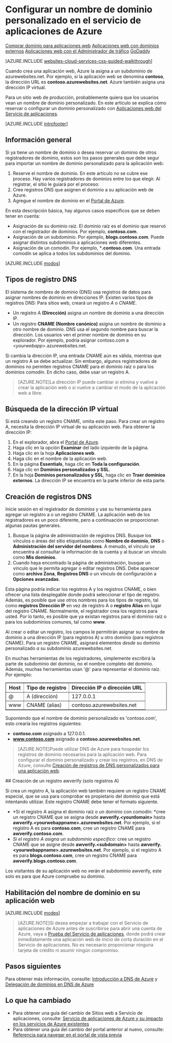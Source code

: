 <properties
	pageTitle="Configurar un nombre de dominio personalizado en el servicio de aplicaciones de Azure"
	description="Obtenga información sobre cómo usar un nombre de dominio personalizado con una aplicación web en el servicio de aplicaciones de Azure."
	services="app-service\web"
	documentationCenter=""
	authors="MikeWasson"
	manager="wpickett"
	editor=""/>

<tags
	ms.service="app-service-web"
	ms.workload="web"
	ms.tgt_pltfrm="na"
	ms.devlang="na"
	ms.topic="article"
	ms.date="07/13/2015"
	ms.author="mwasson"/>

# Configurar un nombre de dominio personalizado en el servicio de aplicaciones de Azure

<div class="dev-center-tutorial-selector sublanding">
  <a href="/documentation/articles/custom-dns-web-site-buydomains-web-app" title="Aplicaciones web">Comprar dominio para aplicaciones web</a> <a href="/documentation/articles/web-sites-custom-domain-name" title="Aplicaciones web" class="current">Aplicaciones web con dominios externos</a> <a href="/documentation/articles/web-sites-traffic-manager-custom-domain-name/" title="Aplicaciones web con el Administrador de tráfico">Aplicaciones web con el Administrador de tráfico</a> <a href="/documentation/articles/web-sites-godaddy-custom-domain-name" title="GoDaddy">GoDaddy</a>

</div>

[AZURE.INCLUDE [websites-cloud-services-css-guided-walkthrough](../../includes/websites-cloud-services-css-guided-walkthrough.md)]

Cuando crea una aplicación web, Azure la asigna a un subdominio de azurewebsites.net. Por ejemplo, si la aplicación web se denomina **contoso**, la dirección URL es **contoso.azurewebsites.net**. Azure también asigna una dirección IP virtual.

Para un sitio web de producción, probablemente quiera que los usuarios vean un nombre de dominio personalizado. En este artículo se explica cómo reservar o configurar un dominio personalizado con [Aplicaciones web del Servicio de aplicaciones](http://go.microsoft.com/fwlink/?LinkId=529714).

[AZURE.INCLUDE [introfooter](../../includes/custom-dns-web-site-intro-notes.md)]


## Información general

Si ya tiene un nombre de dominio o desea reservar un dominio de otros registradores de dominio, estos son los pasos generales que debe segur para importar un nombre de dominio personalizado para la aplicación web:

1. Reserve el nombre de dominio. En este artículo no se cubre ese proceso. Hay varios registradores de dominios entre los que elegir. Al registrar, el sitio le guiará por el proceso:
1. Cree registros DNS que asignen el dominio a su aplicación web de Azure.
1. Agregue el nombre de dominio en el [Portal de Azure](http://go.microsoft.com/fwlink/?LinkId=529715).

En esta descripción básica, hay algunos casos específicos que se deben tener en cuenta:

- Asignación de su dominio raíz. El dominio raíz es el dominio que reservó con el registrador de dominios. Por ejemplo, **contoso.com**.
- Asignación de un subdominio. Por ejemplo, **blogs.contoso.com**. Puede asignar distintos subdominios a aplicaciones web diferentes.
- Asignación de un comodín. Por ejemplo, ***.contoso.com**. Una entrada comodín se aplica a todos los subdominios del dominio.

[AZURE.INCLUDE [modos](../../includes/custom-dns-web-site-modes.md)]


## Tipos de registro DNS

El sistema de nombres de dominio (DNS) usa registros de datos para asignar nombres de dominio en direcciones IP. Existen varios tipos de registros DNS: Para sitios web, creará un registro *A* o *CNAME*.

- Un registro A **(Dirección)** asigna un nombre de dominio a una dirección IP.
- Un registro **CNAME (Nombre canónico)** asigna un nombre de dominio a otro nombre de dominio. DNS usa el segundo nombre para buscar la dirección. Los usuarios ven el primer nombre de dominio en su explorador. Por ejemplo, podría asignar contoso.com a *&lt;yourwebapp&gt;*.azurewebsites.net.

Si cambia la dirección IP, una entrada CNAME aún es válida, mientras que un registro A se debe actualizar. Sin embargo, algunos registradores de dominios no permiten registros CNAME para el dominio raíz o para los dominios comodín. En dicho caso, debe usar un registro A.

> [AZURE.NOTE]La dirección IP puede cambiar si elimina y vuelve a crear la aplicación web o si vuelve a cambiar el modo de la aplicación web a libre.


## Búsqueda de la dirección IP virtual

Si está creando un registro CNAME, omita este paso. Para crear un registro A, necesita la dirección IP virtual de su aplicación web. Para obtener la dirección IP:

1.	En el explorador, abra el [Portal de Azure](https://portal.azure.com).
2.	Haga clic en la opción **Examinar** del lado izquierdo de la página.
3.	Haga clic en la hoja **Aplicaciones web**.
4.	Haga clic en el nombre de la aplicación web.
5.	En la página **Essentials**, haga clic en **Toda la configuración**.
6.	Haga clic en **Dominios personalizados y SSL**. 
7.	En la hoja **Dominios personalizados y SSL**, haga clic en **Traer dominios externos**. La dirección IP se encuentra en la parte inferior de esta parte.

## Creación de registros DNS

Inicie sesión en el registrador de dominios y use su herramienta para agregar un registro a o un registro CNAME. La aplicación web de los registradores es un poco diferente, pero a continuación se proporcionan algunas pautas generales.

1.	Busque la página de administración de registros DNS. Busque los vínculos o áreas del sitio etiquetadas como **Nombre de dominio**, **DNS** o **Administración del servidor del nombres**. A menudo, el vínculo se encuentra al consultar la información de la cuenta y al buscar un vínculo como **Mis dominios**.
2.	Cuando haya encontrado la página de administración, busque un vínculo que le permita agregar o editar registros DNS. Debe aparecer como **archivo Zona**, **Registros DNS** o un vínculo de configuración a **Opciones avanzadas**.

Esta página podría indicar los registros A y los registros CNAME, o bien ofrecer una lista desplegable donde podrá seleccionar el tipo de registro. Además, es posible que use otros nombres para los tipos de registro, tal como **registros Dirección IP** en vez de registro A o **registro Alias** en lugar del registro CNAME. Normalmente, el registrador crea los registros para usted. Por lo tanto, es posible que ya existan registros para el dominio raíz o para los subdominios comunes, tal como **www**.

Al crear o editar un registro, los campos le permitirán asignar su nombre de dominio a una dirección IP (para registros A) u otro dominio (para registros CNAME). Para un registro CNAME, asignará elementos *desde* su dominio personalizado *a* su subdominio azurewebsites.net.

En muchas herramientas de los registradores, simplemente escribirá la parte de subdominio del dominio, no el nombre completo del dominio. Además, muchas herramientas usan '@' para representar el dominio raíz. Por ejemplo:

<table cellspacing="0" border="1">
  <tr>
    <th>Host</th>
    <th>Tipo de registro</th>
    <th>Dirección IP o dirección URL</th>
  </tr>
  <tr>
    <td>@</td>
    <td>A (dirección)</td>
    <td>127.0.0.1</td>
  </tr>
  <tr>
    <td>www</td>
    <td>CNAME (alias)</td>
    <td>contoso.azurewebsites.net</td>
  </tr>
</table>

Suponiendo que el nombre de dominio personalizado es 'contoso.com', esto crearía los registros siguientes:

- **contoso.com** asignado a 127.0.0.1.
- **www.contoso.com** asignado a **contoso.azurewebsites.net**.

>[AZURE.NOTE]Puede utilizar DNS de Azure para hospedar los registros de dominio necesarios para la aplicación web. Para configurar el dominio personalizado y crear los registros, en DNS de Azure, consulte [Creación de registros de DNS personalizados para una aplicación web](../dns-web-sites-custom-domain).

<a name="awverify" />
## Creación de un registro awverify (solo registros A)

Si crea un registro A, la aplicación web también requiere un registro CNAME especial, que se usa para comprobar es propietario del dominio que está intentando utilizar. Este registro CNAME debe tener el formato siguiente.

- *Si el registro A asigna el dominio raíz o un dominio con comodín: *cree un registro CNAME que se asigna desde **awverify.&lt;yourdomain&gt;** hasta **awverify.&lt;yourwebappname&gt;.azurewebsites.net**. Por ejemplo, si el registro A es para **contoso.com**, cree un registro CNAME para **awverify.contoso.com**.
- *Si el registro A asigna un subdominio específico:* cree un registro CNAME que se asigne desde **awverify.&lt;subdomain&gt;** hasta **awverify.&lt;yourwebappname&gt;.azurewebsites.net**. Por ejemplo, si el registro A es para **blogs.contoso.com**, cree un registro CNAME para **awverify.blogs.contoso.com**.

Los visitantes de su aplicación web no verán el subdominio awverify, este solo es para que Azure compruebe su dominio.

## Habilitación del nombre de dominio en su aplicación web

[AZURE.INCLUDE [modes](../../includes/custom-dns-web-site-enable-on-web-site.md)]

>[AZURE.NOTE]Si desea empezar a trabajar con el Servicio de aplicaciones de Azure antes de suscribirse para abrir una cuenta de Azure, vaya a [Prueba del Servicio de aplicaciones](http://go.microsoft.com/fwlink/?LinkId=523751), donde podrá crear inmediatamente una aplicación web de inicio de corta duración en el Servicio de aplicaciones. No es necesario proporcionar ninguna tarjeta de crédito ni asumir ningún compromiso.


## Pasos siguientes

Para obtener más información, consulte: [Introducción a DNS de Azure](../dns/dns-getstarted-create-dnszone) y [Delegación de dominios en DNS de Azure](../dns/dns-domain-delegation)

## Lo que ha cambiado
* Para obtener una guía del cambio de Sitios web a Servicio de aplicaciones, consulte: [Servicio de aplicaciones de Azure y su impacto en los servicios de Azure existentes](http://go.microsoft.com/fwlink/?LinkId=529714)
* Para obtener una guía del cambio del portal anterior al nuevo, consulte: [Referencia para navegar en el portal de vista previa](http://go.microsoft.com/fwlink/?LinkId=529715)

<!-- Anchors. -->
[Overview]: #overview
[DNS record types]: #dns-record-types
[Find the virtual IP address]: #find-the-virtual-ip-address
[Create the DNS records]: #create-the-dns-records
[Enable the domain name on your web app]: #enable-the-domain-name-on-your-web-app

<!-- Images -->
[subdomain]: media/web-sites-custom-domain-name/azurewebsites-subdomain.png
 

<!---HONumber=August15_HO6-->